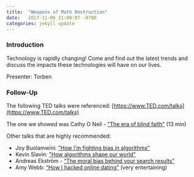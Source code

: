 ```yaml
---
title:  "Weapons of Math Destruction"
date:   2017-11-06 21:00:07 -0700
categories: jekyll update
---
```


### Introduction

Technology is rapidly changing! Come and find out the latest trends and discuss the impacts these technologies will have on our lives.

Presenter: Torben

### Follow-Up

The following TED talks were referenced:  [https://www.TED.com/talks](https://www.TED.com/talks)

The one we showed was Cathy O Neil - ["The era of blind faith"](https://www.ted.com/talks/cathy_o_neil_the_era_of_blind_faith_in_big_data_must_end) (13 min)
 
Other talks that are highly recommended:

* Joy Buolamwini: ["How I’m fighting bias in algorithms"](https://www.ted.com/talks/joy_buolamwini_how_i_m_fighting_bias_in_algorithms)
* Kevin Slavin: ["How algorithms shape our world"](https://www.ted.com/talks/kevin_slavin_how_algorithms_shape_our_world)
* Andreas Ekström - [“The moral bias behind your search results”](https://www.ted.com/talks/andreas_ekstrom_the_moral_bias_behind_your_search_results)
* Amy Webb: [“How I hacked online dating"](https://www.ted.com/talks/amy_webb_how_i_hacked_online_dating) (very entertaining)